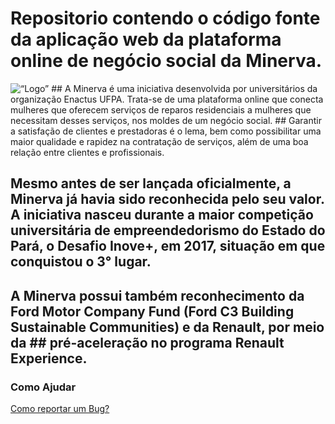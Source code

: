 # Repositorio contendo o código fonte da aplicação web da plataforma online de negócio social da Minerva.
<img src=“https://minervareparos.com/wp-content/uploads/2019/05/Minerva-Logo-Formato-Especial-EPS_ok-e1559396836642.png” alt=“Logo”>
## A Minerva é uma iniciativa desenvolvida por universitários da organização Enactus UFPA. Trata-se de uma plataforma online que conecta mulheres que oferecem serviços de reparos residenciais a mulheres que necessitam desses serviços, nos moldes de um negócio social.
## Garantir a satisfação de clientes e prestadoras é o lema, bem como possibilitar uma maior qualidade e rapidez na contratação de serviços, além de uma boa relação entre clientes e profissionais.

## Mesmo antes de ser lançada oficialmente, a Minerva já havia sido reconhecida pelo seu valor. A iniciativa nasceu durante a maior competição universitária de empreendedorismo do Estado do Pará, o Desafio Inove+, em 2017, situação em que conquistou o 3° lugar. 
## A Minerva possui também reconhecimento da Ford Motor Company Fund (Ford C3 Building Sustainable Communities) e da Renault, por meio da ## pré-aceleração no programa Renault Experience. ##

### Como Ajudar ###
[Como reportar um Bug?](https://github.com/RonanUFPa/minerva-plataforma/blob/master/.github/ISSUE_TEMPLATE/bug_report.md)

